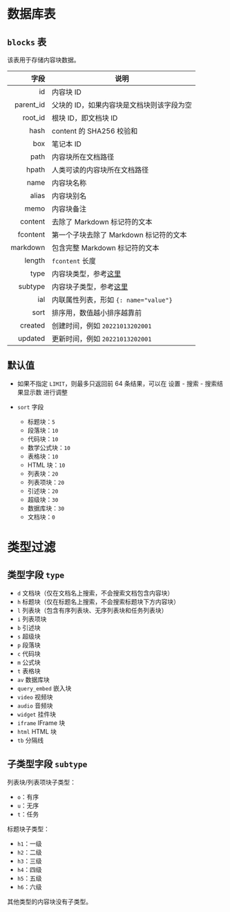 # 数据库表

## `blocks` 表

该表用于存储内容块数据。

|字段|说明|
| ----------: | -------------------------------------------|
|id|内容块 ID|
|parent_id|父块的 ID，如果内容块是文档块则该字段为空|
|root_id|根块 ID，即文档块 ID|
|hash|content 的 SHA256 校验和|
|box|笔记本 ID|
|path|内容块所在文档路径|
|hpath|人类可读的内容块所在文档路径|
|name|内容块名称|
|alias|内容块别名|
|memo|内容块备注|
|content|去除了 Markdown 标记符的文本|
|fcontent|第一个子块去除了 Markdown 标记符的文本|
|markdown|包含完整 Markdown 标记符的文本|
|length|​`fcontent` 长度|
|type|内容块类型，参考[这里](类型过滤.md#20210210103523-ombf290)|
|subtype|内容块子类型，参考[这里](类型过滤.md#20210210103411-tcbcjja)|
|ial|内联属性列表，形如 `{: name="value"}`​|
|sort|排序用，数值越小排序越靠前|
|created|创建时间，例如 `20221013202001`​|
|updated|更新时间，例如 `20221013202001`​|

## 默认值

- 如果不指定 `LIMIT`，则最多只返回前 64 条结果，可以在 <kbd>设置</kbd> - <kbd>搜索</kbd> - <kbd>搜索结果显示数</kbd> 进行调整
- ​`sort` 字段

  - 标题块：`5`​
  - 段落块：`10`​
  - 代码块：`10`​
  - 数学公式块：`10`​
  - 表格块：`10`​
  - HTML 块：`10`​
  - 列表块：`20`​
  - 列表项块：`20`​
  - 引述块：`20`​
  - 超级块：`30`​
  - 数据库块：`30`​
  - 文档块：`0`​


# 类型过滤

## <span id="20210210103523-ombf290" style="display: none;"></span>类型字段 `type`

- ​`d` 文档块（仅在文档名上搜索，不会搜索文档包含内容块）
- ​`h` 标题块（仅在标题名上搜索，不会搜索标题块下方内容块）
- ​`l` 列表块（包含有序列表块、无序列表块和任务列表块）
- ​`i` 列表项块
- ​`b` 引述块
- ​`s` 超级块
- ​`p` 段落块
- ​`c` 代码块
- ​`m` 公式块
- ​`t` 表格块
- ​`av` 数据库块
- ​`query_embed` 嵌入块
- ​`video` 视频块
- ​`audio` 音频块
- ​`widget` 挂件块
- ​`iframe` IFrame 块
- ​`html` HTML 块
- ​`tb` 分隔线

## <span id="20210210103411-tcbcjja" style="display: none;"></span>子类型字段 `subtype`

列表块/列表项块子类型：

- `o`：有序
- `u`：无序
- `t`：任务

标题块子类型：

- `h1`：一级
- `h2`：二级
- `h3`：三级
- `h4`：四级
- `h5`：五级
- `h6`：六级

其他类型的内容块没有子类型。
